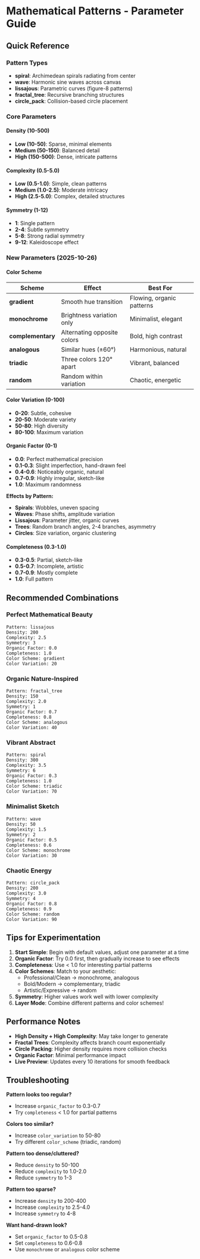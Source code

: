 # Mathematical Patterns - Parameter Guide

## Quick Reference

### Pattern Types
- **spiral**: Archimedean spirals radiating from center
- **wave**: Harmonic sine waves across canvas
- **lissajous**: Parametric curves (figure-8 patterns)
- **fractal_tree**: Recursive branching structures
- **circle_pack**: Collision-based circle placement

### Core Parameters

#### Density (10-500)
- **Low (10-50)**: Sparse, minimal elements
- **Medium (50-150)**: Balanced detail
- **High (150-500)**: Dense, intricate patterns

#### Complexity (0.5-5.0)
- **Low (0.5-1.0)**: Simple, clean patterns
- **Medium (1.0-2.5)**: Moderate intricacy
- **High (2.5-5.0)**: Complex, detailed structures

#### Symmetry (1-12)
- **1**: Single pattern
- **2-4**: Subtle symmetry
- **5-8**: Strong radial symmetry
- **9-12**: Kaleidoscope effect

### New Parameters (2025-10-26)

#### Color Scheme
| Scheme | Effect | Best For |
|--------|--------|----------|
| **gradient** | Smooth hue transition | Flowing, organic patterns |
| **monochrome** | Brightness variation only | Minimalist, elegant |
| **complementary** | Alternating opposite colors | Bold, high contrast |
| **analogous** | Similar hues (±60°) | Harmonious, natural |
| **triadic** | Three colors 120° apart | Vibrant, balanced |
| **random** | Random within variation | Chaotic, energetic |

#### Color Variation (0-100)
- **0-20**: Subtle, cohesive
- **20-50**: Moderate variety
- **50-80**: High diversity
- **80-100**: Maximum variation

#### Organic Factor (0-1)
- **0.0**: Perfect mathematical precision
- **0.1-0.3**: Slight imperfection, hand-drawn feel
- **0.4-0.6**: Noticeably organic, natural
- **0.7-0.9**: Highly irregular, sketch-like
- **1.0**: Maximum randomness

**Effects by Pattern:**
- **Spirals**: Wobbles, uneven spacing
- **Waves**: Phase shifts, amplitude variation
- **Lissajous**: Parameter jitter, organic curves
- **Trees**: Random branch angles, 2-4 branches, asymmetry
- **Circles**: Size variation, organic clustering

#### Completeness (0.3-1.0)
- **0.3-0.5**: Partial, sketch-like
- **0.5-0.7**: Incomplete, artistic
- **0.7-0.9**: Mostly complete
- **1.0**: Full pattern

## Recommended Combinations

### Perfect Mathematical Beauty
```
Pattern: lissajous
Density: 200
Complexity: 2.5
Symmetry: 3
Organic Factor: 0.0
Completeness: 1.0
Color Scheme: gradient
Color Variation: 20
```

### Organic Nature-Inspired
```
Pattern: fractal_tree
Density: 150
Complexity: 2.0
Symmetry: 1
Organic Factor: 0.7
Completeness: 0.8
Color Scheme: analogous
Color Variation: 40
```

### Vibrant Abstract
```
Pattern: spiral
Density: 300
Complexity: 3.5
Symmetry: 6
Organic Factor: 0.3
Completeness: 1.0
Color Scheme: triadic
Color Variation: 70
```

### Minimalist Sketch
```
Pattern: wave
Density: 50
Complexity: 1.5
Symmetry: 2
Organic Factor: 0.5
Completeness: 0.6
Color Scheme: monochrome
Color Variation: 30
```

### Chaotic Energy
```
Pattern: circle_pack
Density: 200
Complexity: 3.0
Symmetry: 4
Organic Factor: 0.8
Completeness: 0.9
Color Scheme: random
Color Variation: 90
```

## Tips for Experimentation

1. **Start Simple**: Begin with default values, adjust one parameter at a time
2. **Organic Factor**: Try 0.0 first, then gradually increase to see effects
3. **Completeness**: Use < 1.0 for interesting partial patterns
4. **Color Schemes**: Match to your aesthetic:
   - Professional/Clean → monochrome, analogous
   - Bold/Modern → complementary, triadic
   - Artistic/Expressive → random
5. **Symmetry**: Higher values work well with lower complexity
6. **Layer Mode**: Combine different patterns and color schemes!

## Performance Notes

- **High Density + High Complexity**: May take longer to generate
- **Fractal Trees**: Complexity affects branch count exponentially
- **Circle Packing**: Higher density requires more collision checks
- **Organic Factor**: Minimal performance impact
- **Live Preview**: Updates every 10 iterations for smooth feedback

## Troubleshooting

**Pattern looks too regular?**
- Increase `organic_factor` to 0.3-0.7
- Try `completeness` < 1.0 for partial patterns

**Colors too similar?**
- Increase `color_variation` to 50-80
- Try different `color_scheme` (triadic, random)

**Pattern too dense/cluttered?**
- Reduce `density` to 50-100
- Reduce `complexity` to 1.0-2.0
- Reduce `symmetry` to 1-3

**Pattern too sparse?**
- Increase `density` to 200-400
- Increase `complexity` to 2.5-4.0
- Increase `symmetry` to 4-8

**Want hand-drawn look?**
- Set `organic_factor` to 0.5-0.8
- Set `completeness` to 0.6-0.8
- Use `monochrome` or `analogous` color scheme
